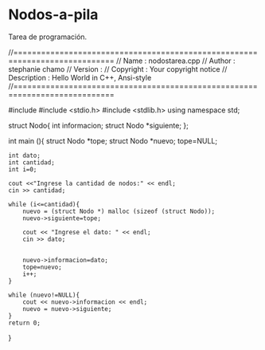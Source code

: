 # Nodos-a-pila
Tarea de programación.

//============================================================================
// Name        : nodostarea.cpp
// Author      : stephanie chamo
// Version     :
// Copyright   : Your copyright notice
// Description : Hello World in C++, Ansi-style
//============================================================================

#include <iostream>
#include <stdio.h>
#include <stdlib.h>
using namespace std;

struct Nodo{
	int informacion;
	struct Nodo *siguiente;
};

int main (){
	struct Nodo *tope;
	struct Nodo *nuevo;
	tope=NULL;

	int dato;
	int cantidad;
	int i=0;

	cout <<"Ingrese la cantidad de nodos:" << endl;
	cin >> cantidad;

	while (i<=cantidad){
		nuevo = (struct Nodo *) malloc (sizeof (struct Nodo));
		nuevo->siguiente=tope;

		cout << "Ingrese el dato: " << endl;
		cin >> dato;


		nuevo->informacion=dato;
		tope=nuevo;
		i++;
	}

	while (nuevo!=NULL){
		cout << nuevo->informacion << endl;
		nuevo = nuevo->siguiente;
	}
	return 0;
}
